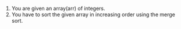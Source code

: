 1. You are given an array(arr) of integers.
2. You have to sort the given array in increasing order using the merge sort.

